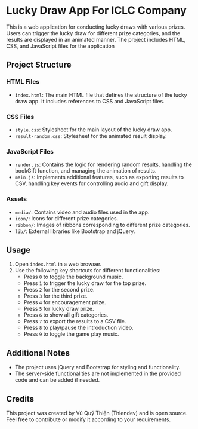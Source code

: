 # Lucky Draw App For ICLC Company

This is a web application for conducting lucky draws with various prizes. Users can trigger the lucky draw for different prize categories, and the results are displayed in an animated manner. The project includes HTML, CSS, and JavaScript files for the application

## Project Structure

### HTML Files

- `index.html`: The main HTML file that defines the structure of the lucky draw app. It includes references to CSS and JavaScript files.
  
### CSS Files

- `style.css`: Stylesheet for the main layout of the lucky draw app.
- `result-random.css`: Stylesheet for the animated result display.

### JavaScript Files

- `render.js`: Contains the logic for rendering random results, handling the bookGift function, and managing the animation of results.
- `main.js`: Implements additional features, such as exporting results to CSV, handling key events for controlling audio and gift display.

### Assets

- `media/`: Contains video and audio files used in the app.
- `icon/`: Icons for different prize categories.
- `ribbon/`: Images of ribbons corresponding to different prize categories.
- `lib/`: External libraries like Bootstrap and jQuery.

## Usage

1. Open `index.html` in a web browser.
2. Use the following key shortcuts for different functionalities:
   - Press `0` to toggle the background music.
   - Press `1` to trigger the lucky draw for the top prize.
   - Press `2` for the second prize.
   - Press `3` for the third prize.
   - Press `4` for encouragement prize.
   - Press `5` for lucky draw prize.
   - Press `6` to show all gift categories.
   - Press `7` to export the results to a CSV file.
   - Press `8` to play/pause the introduction video.
   - Press `9` to toggle the game play music.

## Additional Notes

- The project uses jQuery and Bootstrap for styling and functionality.
- The server-side functionalities are not implemented in the provided code and can be added if needed.

## Credits

This project was created by Vũ Quý Thiện (Thiendev) and is open source. Feel free to contribute or modify it according to your requirements.